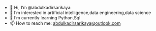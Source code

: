 - 👋 Hi, I’m @abdulkadirsarikaya
- 👀 I’m interested in artificial intelligence,data engineering,data science
- 🌱 I’m currently learning Python,Sql
- 📫 How to reach me: abdulkadirsarikaya@outlook.com
